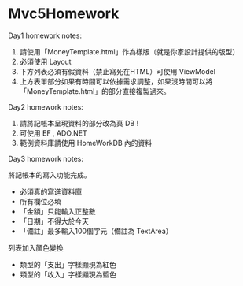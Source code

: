 # Mvc5Homework

Day1 homework notes:

   1. 請使用「MoneyTemplate.html」作為樣版（就是你家設計提供的版型）
   2. 必須使用 Layout
   3. 下方列表必須有假資料（禁止寫死在HTML）可使用 ViewModel
   4. 上方表單部分如果有時間可以依據需求調整，如果沒時間可以將「MoneyTemplate.html」的部分直接複製過來。

Day2 homework notes:

   1. 請將記帳本呈現資料的部分改為真 DB !
   2. 可使用 EF , ADO.NET
   3. 範例資料庫請使用 HomeWorkDB 內的資料

Day3 homework notes:

將記帳本的寫入功能完成。

- 必須真的寫進資料庫
- 所有欄位必填
- 「金額」只能輸入正整數
- 「日期」不得大於今天
- 「備註」最多輸入100個字元（備註為 TextArea）

列表加入顏色變換
 
- 類型的「支出」字樣顯現為紅色
- 類型的「收入」字樣顯現為藍色

